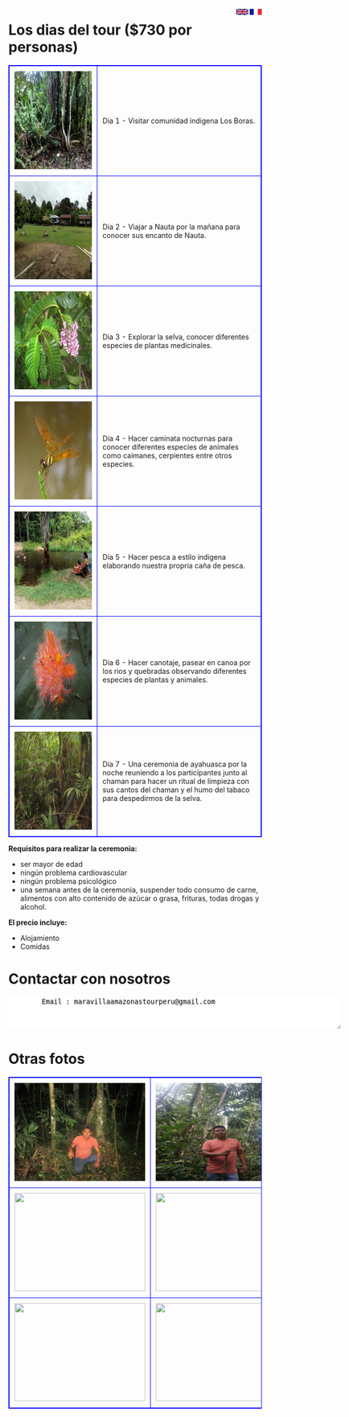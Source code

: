 <style>  
table, th, td {  
  border: 1px solid blue;  
  border-collapse: collapse;  
}  
th, td {  
  padding: 10px;  
}  
</style>

<A HREF="index-fr"><IMG SRC="drapeau-fr-r.jpg" height="12" width="24" ALT="?" BORDER=0 ALIGN="right"></A>
<A HREF=""><IMG SRC="blanc.jpg" height="12" width="3" ALT="?" BORDER=0 ALIGN="right"></A>
<A HREF="index-en.html"><IMG SRC="Flag-En-1.jpg" height="12" width="24" ALT="?" BORDER=0 ALIGN="right"></A>


# Los dias del tour ($730 por personas)

<table border="1">  
<tr><td width="35%"><IMG SRC="photo_291%4014-03-2022_16-39-18-a.jpg" height="195" width="260" middle ALT="" BORDER=0></td><td width="65%">Dia 1 - Visitar comunidad indigena Los Boras.</td></tr>  
<tr><td><IMG SRC="photo_289%4014-03-2022_16-39-17_thumb.jpg" height="195" width="260" middle ALT="" BORDER=0></td><td>Dia 2 - Viajar a Nauta por la mañana para conocer sus encanto de Nauta.</td></tr>  
<tr><td><IMG SRC="Resize of IMG3_2212.JPG" height="195" width="260" middle ALT="" BORDER=0></td><td>Dia 3 - Explorar la selva, conocer diferentes especies de plantas medicinales.</td></tr>  
<tr><td><IMG SRC="Resize of IMG3_0541.JPG" height="195" width="260" middle ALT="" BORDER=0></td><td>Dia 4 - Hacer caminata nocturnas para conocer diferentes especies de animales como caimanes, cerpientes entre otros especies.</td></tr>  
<tr><td><IMG SRC="photo_285%4014-03-2022_16-39-09_thumb.jpg" height="195" width="260" middle ALT="" BORDER=0></td><td>Dia 5 - Hacer pesca a estilo indigena elaborando nuestra propria caña de pesca.</td></tr>  
<tr><td><IMG SRC="Resize of IMG3_2439.JPG" height="195" width="260" middle ALT="" BORDER=0></td><td>Dia 6 - Hacer canotaje, pasear en canoa por los rios y quebradas observando diferentes especies de plantas y animales.</td></tr> 
<tr><td><IMG SRC="Resize of IMG3_4650.JPG" height="195" width="260" middle ALT="" BORDER=0></td><td>Dia 7 - Una ceremonia de ayahuasca por la noche reuniendo a los participantes junto al chaman para hacer un ritual de limpieza con sus cantos del chaman y el humo del tabaco para despedirmos de la selva.</td></tr> 
</table>


<b>Requisitos para realizar la ceremonia:</b>

- ser mayor de edad
- ningún problema cardiovascular
- ningún problema psicológico
- una semana antes de la ceremonia, suspender todo consumo de carne, alimentos con alto contenido de azúcar o grasa, frituras, todas drogas y alcohol.
	
<b>El precio incluye:</b>

- Alojamiento
- Comidas
	
	
# Contactar con nosotros

<textarea STYLE="border-style: none;" cols=80 rows=4>
        Email : maravillaamazonastourperu@gmail.com

</textarea>
	
# Otras fotos

<table border="1">  
<tr><td width="50%"><IMG SRC="photo_2022-09-04_01-12-29.jpg" height="195" width="260" middle ALT="" BORDER=0></td><td width="50%"><IMG SRC="photo_2022-09-04_01-12-51.jpg" height="195" width="260" middle ALT="" BORDER=0></td></tr>  
<tr><td width="50%"><IMG SRC="" height="195" width="260" middle ALT="" BORDER=0></td><td width="50%"><IMG SRC="" height="195" width="260" middle ALT="" BORDER=0></td></tr>  
<tr><td width="50%"><IMG SRC="" height="195" width="260" middle ALT="" BORDER=0></td><td width="50%"><IMG SRC="" height="195" width="260" middle ALT="" BORDER=0></td></tr>  
</table>
